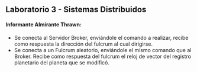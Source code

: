 ## Laboratorio 3 - Sistemas Distribuidos

#### Informante Almirante Thrawn:
- Se conecta al Servidor Broker, enviándole el comando a realizar, recibe como respuesta la dirección del fulcrum al cual dirigirse.
- Se conecta a un Fulcrum aleatorio, enviándole el mismo comando que al Broker. Recibe como respuesta del fulcrum el reloj de vector del registro planetario del planeta que se modificó.
